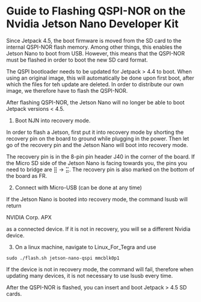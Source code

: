 # Guide to Flashing QSPI-NOR on the Nvidia Jetson Nano Developer Kit

Since Jetpack 4.5, the boot firmware is moved from the SD card to the internal QSPI-NOR flash memory. Among other things, this enables the Jetson Nano to boot from USB. However, this means that the QSPI-NOR must be flashed in order to boot the new SD card format.

The QSPI bootloader needs to be updated for Jetpack > 4.4 to boot. When using an original image, this will automatically be done upon first boot, after which the files for teh update are deleted. In order to distribute our own image, we therefore have to flash the QSPI-NOR.

After flashing QSPI-NOR, the Jetson Nano will no longer be able to boot Jetpack versions < 4.5.

1. Boot NJN into recovery mode.

In order to flash a Jetson, first put it into recovery mode by shorting the recovery pin on the board to ground while plugging in the power. Then let go of the recovery pin and the Jetson Nano will boot into recovery mode. 

The recovery pin is in the 8-pin pin header J40 in the corner of the board. If the Micro SD side of the Jetson Nano is facing towards you, the pins you need to bridge are ⣿ -> ⣭. The recovery pin is also marked on the bottom of the board as FR.

2. Connect with Micro-USB (can be done at any time)

If the Jetson Nano is booted into recovery mode, the command lsusb will return

NVIDIA Corp. APX

as a connected device. If it is not in recovery, you will se a different Nvidia device.

3. On a linux machine, navigate to Linux_For_Tegra and use

```sudo ./flash.sh jetson-nano-qspi mmcblk0p1```

If the device is not in recovery mode, the command will fail, therefore when updating many devices, it is not necessary to use lsusb every time.

After the QSPI-NOR is flashed, you can insert and boot Jetpack > 4.5 SD cards.